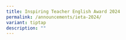 ```yaml
---
title: Inspiring Teacher English Award 2024
permalink: /announcements/ieta-2024/
variant: tiptap
description: ""
---
```

